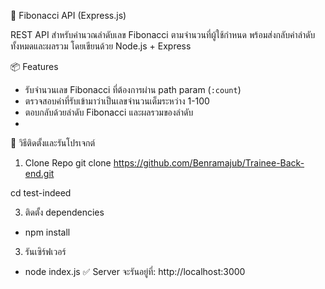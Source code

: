 🧮 Fibonacci API (Express.js)

REST API สำหรับคำนวณลำดับเลข Fibonacci ตามจำนวนที่ผู้ใช้กำหนด พร้อมส่งกลับค่าลำดับทั้งหมดและผลรวม โดยเขียนด้วย Node.js + Express

📦 Features

- รับจำนวนเลข Fibonacci ที่ต้องการผ่าน path param (`:count`)
- ตรวจสอบค่าที่รับเข้ามาว่าเป็นเลขจำนวนเต็มระหว่าง 1-100
- ตอบกลับด้วยลำดับ Fibonacci และผลรวมของลำดับ
- 
🚀 วิธีติดตั้งและรันโปรเจกต์

1. Clone Repo
git clone https://github.com/Benramajub/Trainee-Back-end.git

cd test-indeed

3. ติดตั้ง dependencies
- npm install
  
3. รันเซิร์ฟเวอร์
- node index.js
✅ Server จะรันอยู่ที่: http://localhost:3000

